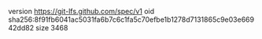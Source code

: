 version https://git-lfs.github.com/spec/v1
oid sha256:8f91fb6041ac5031fa6b7c6c1fa5c70efbe1b1278d7131865c9e03e66942dd82
size 3468
